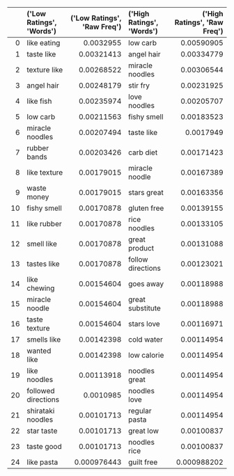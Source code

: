 |    | ('Low Ratings', 'Words')   |   ('Low Ratings', 'Raw Freq') | ('High Ratings', 'Words')   |   ('High Ratings', 'Raw Freq') |
|---:|:---------------------------|------------------------------:|:----------------------------|-------------------------------:|
|  0 | like eating                |                   0.0032955   | low carb                    |                    0.00590905  |
|  1 | taste like                 |                   0.00321413  | angel hair                  |                    0.00334779  |
|  2 | texture like               |                   0.00268522  | miracle noodles             |                    0.00306544  |
|  3 | angel hair                 |                   0.00248179  | stir fry                    |                    0.00231925  |
|  4 | like fish                  |                   0.00235974  | love noodles                |                    0.00205707  |
|  5 | low carb                   |                   0.00211563  | fishy smell                 |                    0.00183523  |
|  6 | miracle noodles            |                   0.00207494  | taste like                  |                    0.0017949   |
|  7 | rubber bands               |                   0.00203426  | carb diet                   |                    0.00171423  |
|  8 | like texture               |                   0.00179015  | miracle noodle              |                    0.00167389  |
|  9 | waste money                |                   0.00179015  | stars great                 |                    0.00163356  |
| 10 | fishy smell                |                   0.00170878  | gluten free                 |                    0.00139155  |
| 11 | like rubber                |                   0.00170878  | rice noodles                |                    0.00133105  |
| 12 | smell like                 |                   0.00170878  | great product               |                    0.00131088  |
| 13 | tastes like                |                   0.00170878  | follow directions           |                    0.00123021  |
| 14 | like chewing               |                   0.00154604  | goes away                   |                    0.00118988  |
| 15 | miracle noodle             |                   0.00154604  | great substitute            |                    0.00118988  |
| 16 | taste texture              |                   0.00154604  | stars love                  |                    0.00116971  |
| 17 | smells like                |                   0.00142398  | cold water                  |                    0.00114954  |
| 18 | wanted like                |                   0.00142398  | low calorie                 |                    0.00114954  |
| 19 | like noodles               |                   0.00113918  | noodles great               |                    0.00114954  |
| 20 | followed directions        |                   0.0010985   | noodles love                |                    0.00114954  |
| 21 | shirataki noodles          |                   0.00101713  | regular pasta               |                    0.00114954  |
| 22 | star taste                 |                   0.00101713  | great low                   |                    0.00100837  |
| 23 | taste good                 |                   0.00101713  | noodles rice                |                    0.00100837  |
| 24 | like pasta                 |                   0.000976443 | guilt free                  |                    0.000988202 |